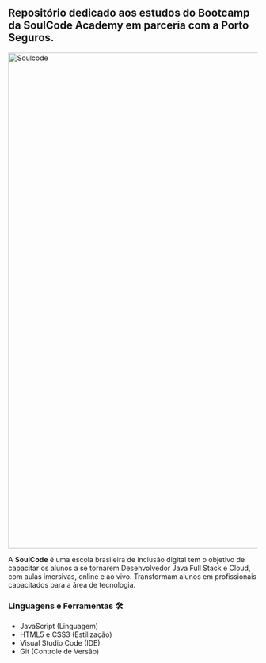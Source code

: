 <h2>Repositório dedicado aos estudos do Bootcamp da SoulCode Academy em parceria com a Porto Seguros. </h2>
<img width="1000px" src="https://imgur.com/H80get6" title="Soulcode"/>
<br>
<p>A <strong>SoulCode</strong> é uma escola brasileira de inclusão digital tem o objetivo de capacitar os alunos a se tornarem Desenvolvedor Java Full Stack e Cloud, com aulas imersivas, online e ao vivo. Transformam alunos em profissionais capacitados para a área de tecnologia.</p>



### **Linguagens e Ferramentas** 🛠

-   JavaScript (Linguagem)
-   HTML5 e CSS3 (Estilização)
-   Visual Studio Code (IDE)
-   Git (Controle de Versão)
